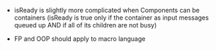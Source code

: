 - isReady is slightly more complicated when Components can be containers (isReady is true only if the container as input messages queued up AND if all of its children are not busy)

- FP and OOP should apply to macro language